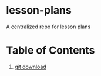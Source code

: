 # lesson-plans
A centralized repo for lesson plans

# Table of Contents
1. [git download](./git_download)